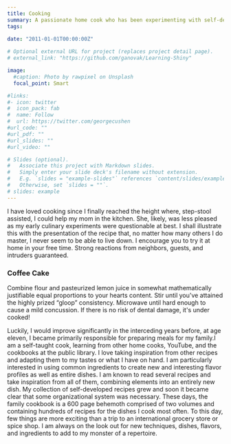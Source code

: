 ```yaml
---
title: Cooking
summary: A passionate home cook who has been experimenting with self-developed recipes since before that was probably a good idea
tags:
 
date: "2011-01-01T00:00:00Z"

# Optional external URL for project (replaces project detail page).
# external_link: "https://github.com/ganovak/Learning-Shiny"

image:
  #caption: Photo by rawpixel on Unsplash
  focal_point: Smart

#links:
#- icon: twitter
#  icon_pack: fab
#  name: Follow
#  url: https://twitter.com/georgecushen
#url_code: ""
#url_pdf: ""
#url_slides: ""
#url_video: ""

# Slides (optional).
#   Associate this project with Markdown slides.
#   Simply enter your slide deck's filename without extension.
#   E.g. `slides = "example-slides"` references `content/slides/example-slides.md`.
#   Otherwise, set `slides = ""`.
# slides: example
---
```


I have loved cooking since I finally reached the height where, step-stool assisted, I
could help my mom in the kitchen. She, likely, was less pleased as my early culinary experiments were questionable at best. I shall illustrate this with the presentation of the recipe that, no matter how many others I do master, I never seem to be able to live down. I encourage you to try it at home in your free time. Strong reactions from neighbors, guests, and intruders guaranteed. 

### Coffee Cake
Combine flour and pasteurized lemon juice in somewhat mathematically justifiable equal proportions to your hearts content. Stir until you've attained the highly prized “gloop” consistency. Microwave until hard enough to cause a mild concussion. If there is no risk of dental damage, it's under cooked!

Luckily, I would improve significantly in the interceding years before, at age eleven, I became primarily responsible for preparing meals for my family.I am a self-taught cook, learning from other home cooks, YouTube, and the cookbooks at the public library. I love taking inspiration from other recipes and adapting them to my tastes or what I have on hand. I am particularly interested in using common ingredients to create new and interesting flavor profiles as well as entire dishes. I am known to read several recipes and take inspiration from all of them, combining elements into an entirely new dish. My collection of self-developed recipes grew and soon it became clear that some organizational system was necessary. These days, the family cookbook is a 600 page behemoth comprised of two volumes and containing hundreds of recipes for the dishes I cook most often. To this day, few things are more exciting than a trip to an international grocery store or spice shop. I am always on the look out for new techniques, dishes, flavors, and ingredients to add to my monster of a repertoire.
 

